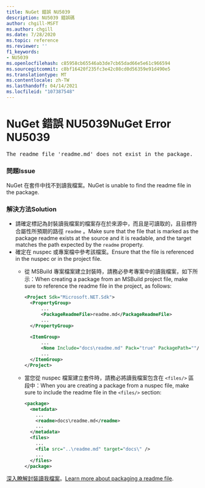 ```yaml
---
title: NuGet 錯誤 NU5039
description: NU5039 錯誤碼
author: chgill-MSFT
ms.author: chgill
ms.date: 7/28/2020
ms.topic: reference
ms.reviewer: ''
f1_keywords:
- NU5039
ms.openlocfilehash: c85958cb65546ab3de7cb65dad66e5e61c966594
ms.sourcegitcommit: c8bf16420f235fc3e42c08cd0d56359e91d490e5
ms.translationtype: MT
ms.contentlocale: zh-TW
ms.lasthandoff: 04/14/2021
ms.locfileid: "107387548"
---
```

# <a name="nuget-error-nu5039"></a><span data-ttu-id="a424c-103">NuGet 錯誤 NU5039</span><span class="sxs-lookup"><span data-stu-id="a424c-103">NuGet Error NU5039</span></span>

<pre>The readme file 'readme.md' does not exist in the package.</pre>


### <a name="issue"></a><span data-ttu-id="a424c-104">問題</span><span class="sxs-lookup"><span data-stu-id="a424c-104">Issue</span></span>

<span data-ttu-id="a424c-105">NuGet 在套件中找不到讀我檔案。</span><span class="sxs-lookup"><span data-stu-id="a424c-105">NuGet is unable to find the readme file in the package.</span></span>


### <a name="solution"></a><span data-ttu-id="a424c-106">解決方法</span><span class="sxs-lookup"><span data-stu-id="a424c-106">Solution</span></span>

- <span data-ttu-id="a424c-107">請確定標記為封裝讀我檔案的檔案存在於來源中，而且是可讀取的，且目標符合屬性所預期的路徑 `readme` 。</span><span class="sxs-lookup"><span data-stu-id="a424c-107">Make sure that the file that is marked as the package readme exists at the source and it is readable, and the target matches the path expected by the `readme` property.</span></span>
- <span data-ttu-id="a424c-108">確定在 nuspec 或專案檔中參考該檔案。</span><span class="sxs-lookup"><span data-stu-id="a424c-108">Ensure that the file is referenced in the nuspec or in the project file.</span></span>
  * <span data-ttu-id="a424c-109">從 MSBuild 專案檔案建立封裝時，請務必參考專案中的讀我檔案，如下所示：</span><span class="sxs-lookup"><span data-stu-id="a424c-109">When creating a package from an MSBuild project file, make sure to reference the readme file in the project, as follows:</span></span>

    ```xml
    <Project Sdk="Microsoft.NET.Sdk">
      <PropertyGroup>
          ...
          <PackageReadmeFile>readme.md</PackageReadmeFile>
          ...
      </PropertyGroup>

      <ItemGroup>
          ...
          <None Include="docs\readme.md" Pack="true" PackagePath=""/>
          ...
      </ItemGroup>
    </Project>
    ```

  * <span data-ttu-id="a424c-110">當您從 nuspec 檔案建立套件時，請務必將讀我檔案包含在 `<files/>` 區段中：</span><span class="sxs-lookup"><span data-stu-id="a424c-110">When you are creating a package from a nuspec file, make sure to include the readme file in the `<files/>` section:</span></span>

    ```xml
    <package>
      <metadata>
        ...
        <readme>docs\readme.md</readme>
        ...
      </metadata>
      <files>
        ...
        <file src="..\readme.md" target="docs\" />
        ...
      </files>
    </package>
    ```

<span data-ttu-id="a424c-111">[深入瞭解封裝讀我檔案](../msbuild-targets.md#packagereadmefile)。</span><span class="sxs-lookup"><span data-stu-id="a424c-111">[Learn more about packaging a readme file](../msbuild-targets.md#packagereadmefile).</span></span>
